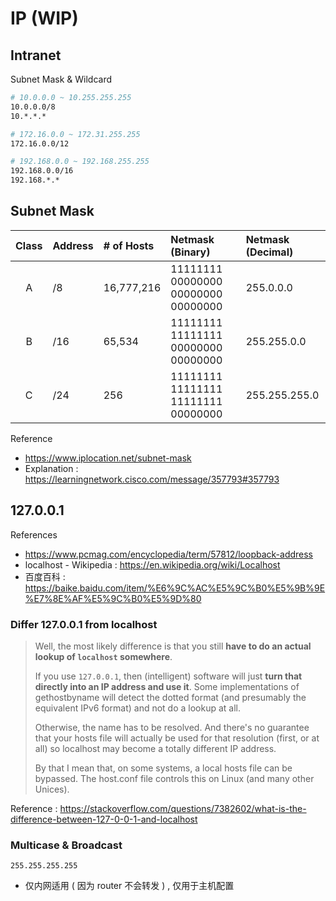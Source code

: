 # IP (WIP)

## Intranet

Subnet Mask & Wildcard

```bash
# 10.0.0.0 ~ 10.255.255.255
10.0.0.0/8
10.*.*.*

# 172.16.0.0 ~ 172.31.255.255
172.16.0.0/12

# 192.168.0.0 ~ 192.168.255.255
192.168.0.0/16
192.168.*.*
```

## Subnet Mask

|Class|Address|# of Hosts|Netmask (Binary)|Netmask (Decimal)|
|:-:|:-|:-|:-|:-|
|A|/8|16,777,216|11111111 00000000 00000000 00000000|255.0.0.0|
|B|/16|65,534|11111111 11111111 00000000 00000000|255.255.0.0|
|C|/24|256|11111111 11111111 11111111 00000000|255.255.255.0|

Reference

- https://www.iplocation.net/subnet-mask
- Explanation : https://learningnetwork.cisco.com/message/357793#357793

## 127.0.0.1

References

- https://www.pcmag.com/encyclopedia/term/57812/loopback-address
- localhost - Wikipedia : https://en.wikipedia.org/wiki/Localhost
- 百度百科 : https://baike.baidu.com/item/%E6%9C%AC%E5%9C%B0%E5%9B%9E%E7%8E%AF%E5%9C%B0%E5%9D%80

### Differ 127.0.0.1 from localhost

> Well, the most likely difference is that you still **have to do an actual lookup of `localhost` somewhere**.
>
> If you use `127.0.0.1`, then (intelligent) software will just **turn that directly into an IP address and use it**. Some implementations of gethostbyname will detect the dotted format (and presumably the equivalent IPv6 format) and not do a lookup at all.
>
> Otherwise, the name has to be resolved. And there's no guarantee that your hosts file will actually be used for that resolution (first, or at all) so localhost may become a totally different IP address.
>
> By that I mean that, on some systems, a local hosts file can be bypassed. The host.conf file controls this on Linux (and many other Unices).

Reference : https://stackoverflow.com/questions/7382602/what-is-the-difference-between-127-0-0-1-and-localhost

### Multicase & Broadcast

`255.255.255.255`

- 仅内网适用 ( 因为 router 不会转发 ) , 仅用于主机配置
